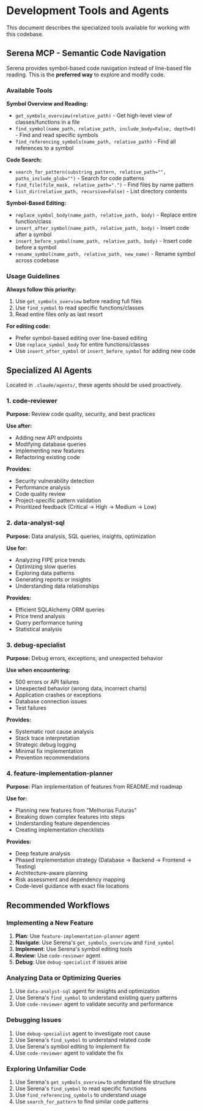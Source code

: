 # Development Tools and Agents

This document describes the specialized tools available for working with this codebase.

## Serena MCP - Semantic Code Navigation

Serena provides symbol-based code navigation instead of line-based file reading. This is the **preferred way** to explore and modify code.

### Available Tools

**Symbol Overview and Reading:**
- `get_symbols_overview(relative_path)` - Get high-level view of classes/functions in a file
- `find_symbol(name_path, relative_path, include_body=False, depth=0)` - Find and read specific symbols
- `find_referencing_symbols(name_path, relative_path)` - Find all references to a symbol

**Code Search:**
- `search_for_pattern(substring_pattern, relative_path="", paths_include_glob="")` - Search for code patterns
- `find_file(file_mask, relative_path=".")` - Find files by name pattern
- `list_dir(relative_path, recursive=False)` - List directory contents

**Symbol-Based Editing:**
- `replace_symbol_body(name_path, relative_path, body)` - Replace entire function/class
- `insert_after_symbol(name_path, relative_path, body)` - Insert code after a symbol
- `insert_before_symbol(name_path, relative_path, body)` - Insert code before a symbol
- `rename_symbol(name_path, relative_path, new_name)` - Rename symbol across codebase

### Usage Guidelines

**Always follow this priority:**
1. Use `get_symbols_overview` before reading full files
2. Use `find_symbol` to read specific functions/classes
3. Read entire files only as last resort

**For editing code:**
- Prefer symbol-based editing over line-based editing
- Use `replace_symbol_body` for entire functions/classes
- Use `insert_after_symbol` or `insert_before_symbol` for adding new code

## Specialized AI Agents

Located in `.claude/agents/`, these agents should be used proactively.

### 1. code-reviewer
**Purpose:** Review code quality, security, and best practices

**Use after:**
- Adding new API endpoints
- Modifying database queries
- Implementing new features
- Refactoring existing code

**Provides:**
- Security vulnerability detection
- Performance analysis
- Code quality review
- Project-specific pattern validation
- Prioritized feedback (Critical → High → Medium → Low)

### 2. data-analyst-sql
**Purpose:** Data analysis, SQL queries, insights, optimization

**Use for:**
- Analyzing FIPE price trends
- Optimizing slow queries
- Exploring data patterns
- Generating reports or insights
- Understanding data relationships

**Provides:**
- Efficient SQLAlchemy ORM queries
- Price trend analysis
- Query performance tuning
- Statistical analysis

### 3. debug-specialist
**Purpose:** Debug errors, exceptions, and unexpected behavior

**Use when encountering:**
- 500 errors or API failures
- Unexpected behavior (wrong data, incorrect charts)
- Application crashes or exceptions
- Database connection issues
- Test failures

**Provides:**
- Systematic root cause analysis
- Stack trace interpretation
- Strategic debug logging
- Minimal fix implementation
- Prevention recommendations

### 4. feature-implementation-planner
**Purpose:** Plan implementation of features from README.md roadmap

**Use for:**
- Planning new features from "Melhorias Futuras"
- Breaking down complex features into steps
- Understanding feature dependencies
- Creating implementation checklists

**Provides:**
- Deep feature analysis
- Phased implementation strategy (Database → Backend → Frontend → Testing)
- Architecture-aware planning
- Risk assessment and dependency mapping
- Code-level guidance with exact file locations

## Recommended Workflows

### Implementing a New Feature
1. **Plan**: Use `feature-implementation-planner` agent
2. **Navigate**: Use Serena's `get_symbols_overview` and `find_symbol`
3. **Implement**: Use Serena's symbol editing tools
4. **Review**: Use `code-reviewer` agent
5. **Debug**: Use `debug-specialist` if issues arise

### Analyzing Data or Optimizing Queries
1. Use `data-analyst-sql` agent for insights and optimization
2. Use Serena's `find_symbol` to understand existing query patterns
3. Use `code-reviewer` agent to validate security and performance

### Debugging Issues
1. Use `debug-specialist` agent to investigate root cause
2. Use Serena's `find_symbol` to understand related code
3. Use Serena's symbol editing to implement fix
4. Use `code-reviewer` agent to validate the fix

### Exploring Unfamiliar Code
1. Use Serena's `get_symbols_overview` to understand file structure
2. Use Serena's `find_symbol` to read specific functions
3. Use `find_referencing_symbols` to understand usage
4. Use `search_for_pattern` to find similar code patterns
